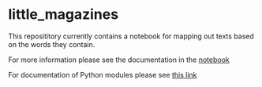 # little_magazines
This reposititory currently contains a notebook for mapping out texts based on the words they contain.  

For more information please see the documentation in the [notebook](manifesto_map.ipynb)

For documentation of Python modules please see [this link](https://goldsmdn.github.io/little_magazines/)